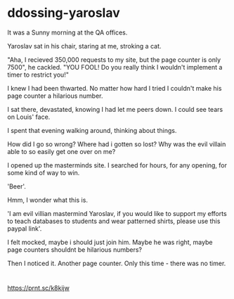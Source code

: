 # ddossing-yaroslav

It was a Sunny morning at the QA offices.

Yaroslav sat in his chair, staring at me, stroking a cat.

"Aha, I recieved 350,000 requests to my site, but the page counter is only 7500", he cackled.
"YOU FOOL! Do you really think I wouldn't implement a timer to restrict you!"

I knew I had been thwarted. No matter how hard I tried I couldn't make his page counter a hilarious number.

I sat there, devastated, knowing I had let me peers down. I could see tears on Louis' face.

I spent that evening walking around, thinking about things.

How did I go so wrong? Where had i gotten so lost? Why was the evil villain able to so easily get one over on me?

I opened up the masterminds site. I searched for hours, for any opening, for some kind of way to win.

'Beer'.

Hmm, I wonder what this is.

'I am evil villian mastermind Yaroslav, if you would like to support my efforts to teach databases to students and wear patterned shirts, please use this paypal link'.

I felt mocked, maybe i should just join him. Maybe he was right, maybe page counters shouldnt be hilarious numbers?

Then I noticed it. Another page counter. Only this time - there was no timer.

#

https://prnt.sc/k8kijw
